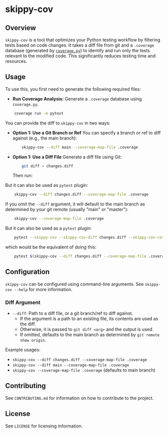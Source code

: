 # skippy-cov

## Overview

`skippy-cov` is a tool that optimizes your Python testing workflow by filtering tests based on code changes. It takes a diff file from git and a `.coverage` database (generated by [`coverage.py`](https://coverage.readthedocs.io/)) to identify and run only the tests relevant to the modified code. This significantly reduces testing time and resources.


## Usage

To use this, you first need to generate the following required files:

* **Run Coverage Analysis:** Generate a `.coverage` database using `coverage.py`.

```bash
    coverage run -m pytest
```

You can provide the diff to `skippy-cov` in two ways:


* **Option 1: Use a Git Branch or Ref**
  You can specify a branch or ref to diff against (e.g., the main branch):

  ```bash
      skippy-cov --diff main --coverage-map-file .coverage
  ```

* **Option 1: Use a Diff File**
  Generate a diff file using Git:

  ```bash
      git diff > changes.diff
  ```

  Then run:

But it can also be used as `pytest` plugin:
  ```bash
      skippy-cov --diff changes.diff --coverage-map-file .coverage
  ```


  If you omit the `--diff` argument, it will default to the main branch as determined by your git remote (usually "main" or "master"):

  ```bash
      skippy-cov --coverage-map-file .coverage
  ```

But it can also be used as a `pytest` plugin:

```bash
    pytest --skippy-cov --skippy-cov-diff changes.diff --skippy-cov-coverage-map-file .coverage
```

which would be the equivalent of doing this:

```bash
    pytest $(skippy-cov --diff changes.diff --coverage-map-file .coverage)
```

## Configuration

`skippy-cov` can be configured using command-line arguments. See `skippy-cov --help` for more information.

### Diff Argument

- `--diff`: Path to a diff file, or a git branch/ref to diff against.
  - If the argument is a path to an existing file, its contents are used as the diff.
  - Otherwise, it is passed to `git diff <arg>` and the output is used.
  - If omitted, defaults to the main branch as determined by `git remote show origin`.

Example usages:
- `skippy-cov --diff changes.diff --coverage-map-file .coverage`
- `skippy-cov --diff main --coverage-map-file .coverage`
- `skippy-cov --coverage-map-file .coverage` (defaults to main branch)

## Contributing

See `CONTRIBUTING.md` for information on how to contribute to the project.

## License

See `LICENSE` for licensing information.
